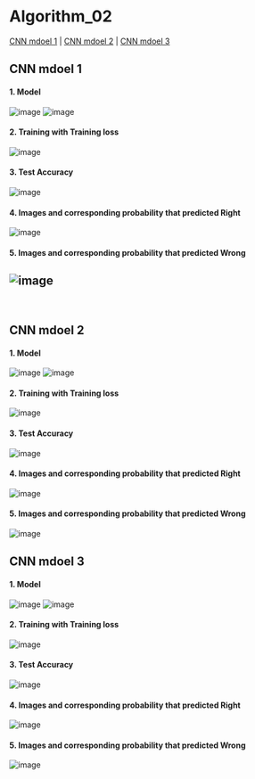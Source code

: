 # Algorithm_02
[CNN mdoel 1](#CNN-mdoel-1) | [CNN mdoel 2](#CNN-mdoel-2) | [CNN mdoel 3](#CNN-mdoel-3)
<br/>

## CNN mdoel 1
#### 1. Model 
![image](https://user-images.githubusercontent.com/33653264/121684360-8a3f3e00-caf9-11eb-85f6-c15eb99aa9a0.png)
![image](https://user-images.githubusercontent.com/33653264/121684445-a8a53980-caf9-11eb-85ee-f806448e9d6b.png)
#### 2. Training with Training loss 
![image](https://user-images.githubusercontent.com/33653264/121684669-f326b600-caf9-11eb-9f3b-b1e79e9abf9a.png)
#### 3. Test Accuracy
![image](https://user-images.githubusercontent.com/33653264/121684753-194c5600-cafa-11eb-8b91-f508955a6acc.png)
#### 4. Images and corresponding probability that predicted Right 
![image](https://user-images.githubusercontent.com/33653264/121684595-da1e0500-caf9-11eb-82c2-d1ca14a4e8c7.png)
#### 5. Images and corresponding probability that predicted Wrong
![image](https://user-images.githubusercontent.com/33653264/121684778-223d2780-cafa-11eb-89e8-6316862e70c6.png)
---
<br/>

## CNN mdoel 2
#### 1. Model 
![image](https://user-images.githubusercontent.com/33653264/121686169-cd021580-cafb-11eb-8bce-ed7af63a8117.png)
![image](https://user-images.githubusercontent.com/33653264/121686110-b956af00-cafb-11eb-9f68-5e04c34f81f0.png)
#### 2. Training with Training loss 
![image](https://user-images.githubusercontent.com/33653264/121686256-e6a35d00-cafb-11eb-80a3-27c10a60e36f.png)
#### 3. Test Accuracy
![image](https://user-images.githubusercontent.com/33653264/121686268-ea36e400-cafb-11eb-8262-cc1d6a5d0924.png)
#### 4. Images and corresponding probability that predicted Right 
![image](https://user-images.githubusercontent.com/33653264/121686303-f4f17900-cafb-11eb-9fcb-2acccdcad96f.png)
#### 5. Images and corresponding probability that predicted Wrong
![image](https://user-images.githubusercontent.com/33653264/121686341-ffac0e00-cafb-11eb-9484-e8fd3dd54d5d.png)
<br/>

## CNN mdoel 3
#### 1. Model 
![image](https://user-images.githubusercontent.com/33653264/121686482-341fca00-cafc-11eb-8715-6b1b3cda5a22.png)
![image](https://user-images.githubusercontent.com/33653264/121686514-413cb900-cafc-11eb-8d0e-d16fbdf7b36d.png)
#### 2. Training with Training loss 
![image](https://user-images.githubusercontent.com/33653264/121686632-67625900-cafc-11eb-9493-541e56be09bb.png)
#### 3. Test Accuracy
![image](https://user-images.githubusercontent.com/33653264/121686669-747f4800-cafc-11eb-9c3a-ade922c7c72b.png)
#### 4. Images and corresponding probability that predicted Right 
![image](https://user-images.githubusercontent.com/33653264/121686685-7a752900-cafc-11eb-8537-f80741c3ac3b.png)
#### 5. Images and corresponding probability that predicted Wrong
![image](https://user-images.githubusercontent.com/33653264/121686720-8365fa80-cafc-11eb-9025-007677b296a4.png)
